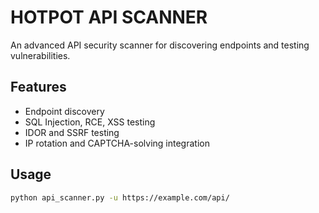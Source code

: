 # HOTPOT API SCANNER
An advanced API security scanner for discovering endpoints and testing vulnerabilities.

## Features
- Endpoint discovery
- SQL Injection, RCE, XSS testing
- IDOR and SSRF testing
- IP rotation and CAPTCHA-solving integration

## Usage
```bash
python api_scanner.py -u https://example.com/api/
